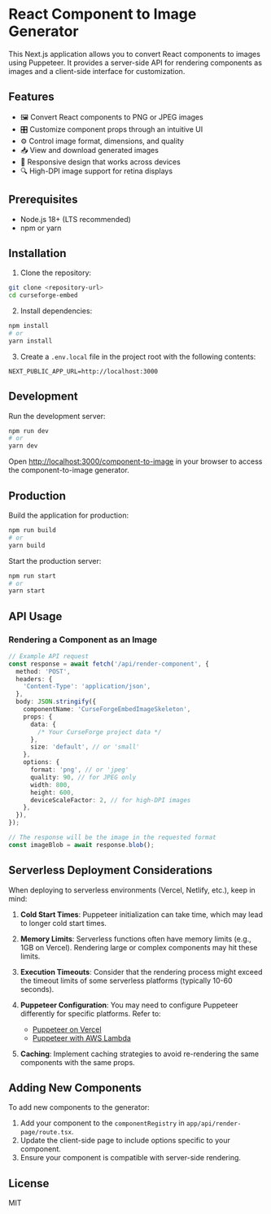 # React Component to Image Generator

This Next.js application allows you to convert React components to images using Puppeteer. It provides a server-side API for rendering components as images and a client-side interface for customization.

## Features

- 🖼️ Convert React components to PNG or JPEG images
- 🎛️ Customize component props through an intuitive UI
- ⚙️ Control image format, dimensions, and quality
- 📥 View and download generated images
- 📱 Responsive design that works across devices
- 🔍 High-DPI image support for retina displays

## Prerequisites

- Node.js 18+ (LTS recommended)
- npm or yarn

## Installation

1. Clone the repository:

```bash
git clone <repository-url>
cd curseforge-embed
```

2. Install dependencies:

```bash
npm install
# or
yarn install
```

3. Create a `.env.local` file in the project root with the following contents:

```
NEXT_PUBLIC_APP_URL=http://localhost:3000
```

## Development

Run the development server:

```bash
npm run dev
# or
yarn dev
```

Open [http://localhost:3000/component-to-image](http://localhost:3000/component-to-image) in your browser to access the component-to-image generator.

## Production

Build the application for production:

```bash
npm run build
# or
yarn build
```

Start the production server:

```bash
npm run start
# or
yarn start
```

## API Usage

### Rendering a Component as an Image

```typescript
// Example API request
const response = await fetch('/api/render-component', {
  method: 'POST',
  headers: {
    'Content-Type': 'application/json',
  },
  body: JSON.stringify({
    componentName: 'CurseForgeEmbedImageSkeleton',
    props: {
      data: {
        /* Your CurseForge project data */
      },
      size: 'default', // or 'small'
    },
    options: {
      format: 'png', // or 'jpeg'
      quality: 90, // for JPEG only
      width: 800, 
      height: 600,
      deviceScaleFactor: 2, // for high-DPI images
    },
  }),
});

// The response will be the image in the requested format
const imageBlob = await response.blob();
```

## Serverless Deployment Considerations

When deploying to serverless environments (Vercel, Netlify, etc.), keep in mind:

1. **Cold Start Times**: Puppeteer initialization can take time, which may lead to longer cold start times.

2. **Memory Limits**: Serverless functions often have memory limits (e.g., 1GB on Vercel). Rendering large or complex components may hit these limits.

3. **Execution Timeouts**: Consider that the rendering process might exceed the timeout limits of some serverless platforms (typically 10-60 seconds).

4. **Puppeteer Configuration**: You may need to configure Puppeteer differently for specific platforms. Refer to:
   - [Puppeteer on Vercel](https://github.com/vercel/vercel/tree/main/examples/puppeteer)
   - [Puppeteer with AWS Lambda](https://github.com/puppeteer/puppeteer/blob/main/docs/browsers-api.md)

5. **Caching**: Implement caching strategies to avoid re-rendering the same components with the same props.

## Adding New Components

To add new components to the generator:

1. Add your component to the `componentRegistry` in `app/api/render-page/route.tsx`.
2. Update the client-side page to include options specific to your component.
3. Ensure your component is compatible with server-side rendering.

## License

MIT
